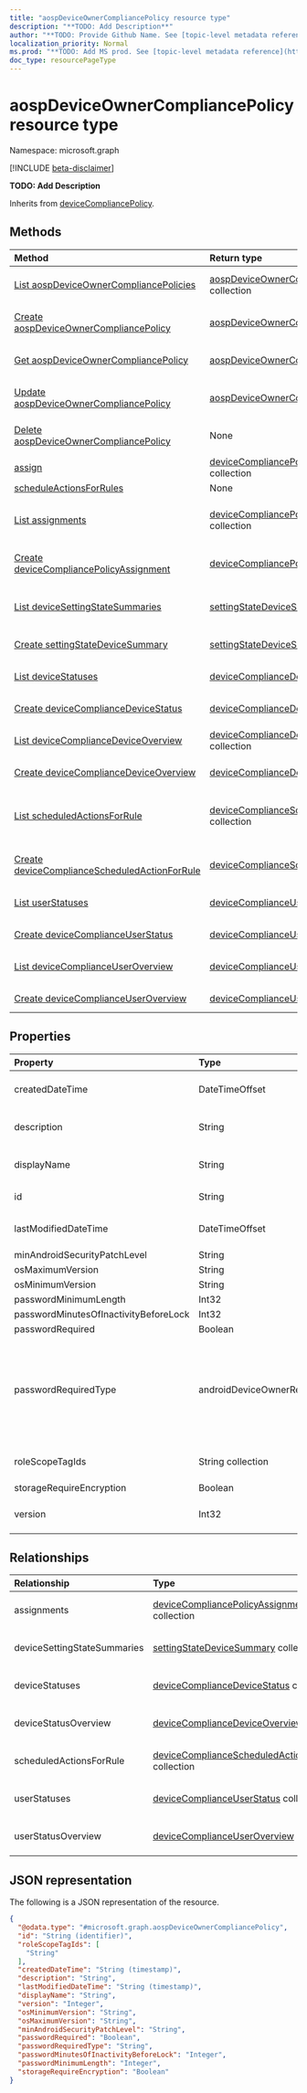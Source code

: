 ```yaml
---
title: "aospDeviceOwnerCompliancePolicy resource type"
description: "**TODO: Add Description**"
author: "**TODO: Provide Github Name. See [topic-level metadata reference](https://msgo.azurewebsites.net/add/document/guidelines/metadata.html#topic-level-metadata)**"
localization_priority: Normal
ms.prod: "**TODO: Add MS prod. See [topic-level metadata reference](https://msgo.azurewebsites.net/add/document/guidelines/metadata.html#topic-level-metadata)**"
doc_type: resourcePageType
---
```


# aospDeviceOwnerCompliancePolicy resource type

Namespace: microsoft.graph

[!INCLUDE [beta-disclaimer](../../includes/beta-disclaimer.md)]

**TODO: Add Description**


Inherits from [deviceCompliancePolicy](../resources/intune-devicecompliancepolicy.md).

## Methods
|Method|Return type|Description|
|:---|:---|:---|
|[List aospDeviceOwnerCompliancePolicies](../api/aospdeviceownercompliancepolicy-list.md)|[aospDeviceOwnerCompliancePolicy](../resources/aospdeviceownercompliancepolicy.md) collection|Get a list of the [aospDeviceOwnerCompliancePolicy](../resources/aospdeviceownercompliancepolicy.md) objects and their properties.|
|[Create aospDeviceOwnerCompliancePolicy](../api/aospdeviceownercompliancepolicy-create.md)|[aospDeviceOwnerCompliancePolicy](../resources/aospdeviceownercompliancepolicy.md)|Create a new [aospDeviceOwnerCompliancePolicy](../resources/aospdeviceownercompliancepolicy.md) object.|
|[Get aospDeviceOwnerCompliancePolicy](../api/aospdeviceownercompliancepolicy-get.md)|[aospDeviceOwnerCompliancePolicy](../resources/aospdeviceownercompliancepolicy.md)|Read the properties and relationships of an [aospDeviceOwnerCompliancePolicy](../resources/aospdeviceownercompliancepolicy.md) object.|
|[Update aospDeviceOwnerCompliancePolicy](../api/aospdeviceownercompliancepolicy-update.md)|[aospDeviceOwnerCompliancePolicy](../resources/aospdeviceownercompliancepolicy.md)|Update the properties of an [aospDeviceOwnerCompliancePolicy](../resources/aospdeviceownercompliancepolicy.md) object.|
|[Delete aospDeviceOwnerCompliancePolicy](../api/aospdeviceownercompliancepolicy-delete.md)|None|Deletes an [aospDeviceOwnerCompliancePolicy](../resources/aospdeviceownercompliancepolicy.md) object.|
|[assign](../api/aospdeviceownercompliancepolicy-assign.md)|[deviceCompliancePolicyAssignment](../resources/intune-devicecompliancepolicyassignment.md) collection|**TODO: Add Description**|
|[scheduleActionsForRules](../api/aospdeviceownercompliancepolicy-scheduleactionsforrules.md)|None|**TODO: Add Description**|
|[List assignments](../api/aospdeviceownercompliancepolicy-list-assignments.md)|[deviceCompliancePolicyAssignment](../resources/intune-devicecompliancepolicyassignment.md) collection|Get the deviceCompliancePolicyAssignment resources from the assignments navigation property.|
|[Create deviceCompliancePolicyAssignment](../api/aospdeviceownercompliancepolicy-post-assignments.md)|[deviceCompliancePolicyAssignment](../resources/intune-devicecompliancepolicyassignment.md)|Create a new deviceCompliancePolicyAssignment object.|
|[List deviceSettingStateSummaries](../api/aospdeviceownercompliancepolicy-list-devicesettingstatesummaries.md)|[settingStateDeviceSummary](../resources/intune-settingstatedevicesummary.md) collection|Get the settingStateDeviceSummary resources from the deviceSettingStateSummaries navigation property.|
|[Create settingStateDeviceSummary](../api/aospdeviceownercompliancepolicy-post-devicesettingstatesummaries.md)|[settingStateDeviceSummary](../resources/intune-settingstatedevicesummary.md)|Create a new settingStateDeviceSummary object.|
|[List deviceStatuses](../api/aospdeviceownercompliancepolicy-list-devicestatuses.md)|[deviceComplianceDeviceStatus](../resources/intune-devicecompliancedevicestatus.md) collection|Get the deviceComplianceDeviceStatus resources from the deviceStatuses navigation property.|
|[Create deviceComplianceDeviceStatus](../api/aospdeviceownercompliancepolicy-post-devicestatuses.md)|[deviceComplianceDeviceStatus](../resources/intune-devicecompliancedevicestatus.md)|Create a new deviceComplianceDeviceStatus object.|
|[List deviceComplianceDeviceOverview](../api/aospdeviceownercompliancepolicy-list-devicestatusoverview.md)|[deviceComplianceDeviceOverview](../resources/intune-devicecompliancedeviceoverview.md) collection|Get the deviceComplianceDeviceOverview resources from the deviceStatusOverview navigation property.|
|[Create deviceComplianceDeviceOverview](../api/aospdeviceownercompliancepolicy-post-devicestatusoverview.md)|[deviceComplianceDeviceOverview](../resources/intune-devicecompliancedeviceoverview.md)|Create a new deviceComplianceDeviceOverview object.|
|[List scheduledActionsForRule](../api/aospdeviceownercompliancepolicy-list-scheduledactionsforrule.md)|[deviceComplianceScheduledActionForRule](../resources/intune-devicecompliancescheduledactionforrule.md) collection|Get the deviceComplianceScheduledActionForRule resources from the scheduledActionsForRule navigation property.|
|[Create deviceComplianceScheduledActionForRule](../api/aospdeviceownercompliancepolicy-post-scheduledactionsforrule.md)|[deviceComplianceScheduledActionForRule](../resources/intune-devicecompliancescheduledactionforrule.md)|Create a new deviceComplianceScheduledActionForRule object.|
|[List userStatuses](../api/aospdeviceownercompliancepolicy-list-userstatuses.md)|[deviceComplianceUserStatus](../resources/intune-devicecomplianceuserstatus.md) collection|Get the deviceComplianceUserStatus resources from the userStatuses navigation property.|
|[Create deviceComplianceUserStatus](../api/aospdeviceownercompliancepolicy-post-userstatuses.md)|[deviceComplianceUserStatus](../resources/intune-devicecomplianceuserstatus.md)|Create a new deviceComplianceUserStatus object.|
|[List deviceComplianceUserOverview](../api/aospdeviceownercompliancepolicy-list-userstatusoverview.md)|[deviceComplianceUserOverview](../resources/intune-devicecomplianceuseroverview.md) collection|Get the deviceComplianceUserOverview resources from the userStatusOverview navigation property.|
|[Create deviceComplianceUserOverview](../api/aospdeviceownercompliancepolicy-post-userstatusoverview.md)|[deviceComplianceUserOverview](../resources/intune-devicecomplianceuseroverview.md)|Create a new deviceComplianceUserOverview object.|

## Properties
|Property|Type|Description|
|:---|:---|:---|
|createdDateTime|DateTimeOffset|**TODO: Add Description** Inherited from [deviceCompliancePolicy](../resources/intune-devicecompliancepolicy.md).|
|description|String|**TODO: Add Description** Inherited from [deviceCompliancePolicy](../resources/intune-devicecompliancepolicy.md).|
|displayName|String|**TODO: Add Description** Inherited from [deviceCompliancePolicy](../resources/intune-devicecompliancepolicy.md).|
|id|String|**TODO: Add Description** Inherited from [entity](../resources/entity.md).|
|lastModifiedDateTime|DateTimeOffset|**TODO: Add Description** Inherited from [deviceCompliancePolicy](../resources/intune-devicecompliancepolicy.md).|
|minAndroidSecurityPatchLevel|String|**TODO: Add Description**|
|osMaximumVersion|String|**TODO: Add Description**|
|osMinimumVersion|String|**TODO: Add Description**|
|passwordMinimumLength|Int32|**TODO: Add Description**|
|passwordMinutesOfInactivityBeforeLock|Int32|**TODO: Add Description**|
|passwordRequired|Boolean|**TODO: Add Description**|
|passwordRequiredType|androidDeviceOwnerRequiredPasswordType|**TODO: Add Description**. Possible values are: `deviceDefault`, `required`, `numeric`, `numericComplex`, `alphabetic`, `alphanumeric`, `alphanumericWithSymbols`, `lowSecurityBiometric`, `customPassword`.|
|roleScopeTagIds|String collection|**TODO: Add Description** Inherited from [deviceCompliancePolicy](../resources/intune-devicecompliancepolicy.md).|
|storageRequireEncryption|Boolean|**TODO: Add Description**|
|version|Int32|**TODO: Add Description** Inherited from [deviceCompliancePolicy](../resources/intune-devicecompliancepolicy.md).|

## Relationships
|Relationship|Type|Description|
|:---|:---|:---|
|assignments|[deviceCompliancePolicyAssignment](../resources/intune-devicecompliancepolicyassignment.md) collection|**TODO: Add Description** Inherited from [deviceCompliancePolicy](../resources/devicecompliancepolicy.md)|
|deviceSettingStateSummaries|[settingStateDeviceSummary](../resources/intune-settingstatedevicesummary.md) collection|**TODO: Add Description** Inherited from [deviceCompliancePolicy](../resources/devicecompliancepolicy.md)|
|deviceStatuses|[deviceComplianceDeviceStatus](../resources/intune-devicecompliancedevicestatus.md) collection|**TODO: Add Description** Inherited from [deviceCompliancePolicy](../resources/devicecompliancepolicy.md)|
|deviceStatusOverview|[deviceComplianceDeviceOverview](../resources/intune-devicecompliancedeviceoverview.md)|**TODO: Add Description** Inherited from [deviceCompliancePolicy](../resources/devicecompliancepolicy.md)|
|scheduledActionsForRule|[deviceComplianceScheduledActionForRule](../resources/intune-devicecompliancescheduledactionforrule.md) collection|**TODO: Add Description** Inherited from [deviceCompliancePolicy](../resources/devicecompliancepolicy.md)|
|userStatuses|[deviceComplianceUserStatus](../resources/intune-devicecomplianceuserstatus.md) collection|**TODO: Add Description** Inherited from [deviceCompliancePolicy](../resources/devicecompliancepolicy.md)|
|userStatusOverview|[deviceComplianceUserOverview](../resources/intune-devicecomplianceuseroverview.md)|**TODO: Add Description** Inherited from [deviceCompliancePolicy](../resources/devicecompliancepolicy.md)|

## JSON representation
The following is a JSON representation of the resource.
<!-- {
  "blockType": "resource",
  "keyProperty": "id",
  "@odata.type": "microsoft.graph.aospDeviceOwnerCompliancePolicy",
  "baseType": "microsoft.graph.deviceCompliancePolicy",
  "openType": false
}
-->
``` json
{
  "@odata.type": "#microsoft.graph.aospDeviceOwnerCompliancePolicy",
  "id": "String (identifier)",
  "roleScopeTagIds": [
    "String"
  ],
  "createdDateTime": "String (timestamp)",
  "description": "String",
  "lastModifiedDateTime": "String (timestamp)",
  "displayName": "String",
  "version": "Integer",
  "osMinimumVersion": "String",
  "osMaximumVersion": "String",
  "minAndroidSecurityPatchLevel": "String",
  "passwordRequired": "Boolean",
  "passwordRequiredType": "String",
  "passwordMinutesOfInactivityBeforeLock": "Integer",
  "passwordMinimumLength": "Integer",
  "storageRequireEncryption": "Boolean"
}
```

